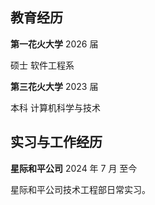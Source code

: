 ## 教育经历

**第一花火大学** 2026 届

硕士 软件工程系

**第三花火大学** 2023 届

本科 计算机科学与技术

## 实习与工作经历

**星际和平公司** 2024 年 7 月 至今

星际和平公司技术工程部日常实习。
